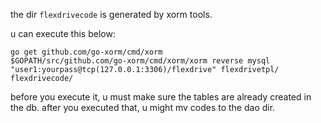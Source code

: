 
the dir `flexdrivecode` is generated by xorm tools.

u can execute this below:
```
go get github.com/go-xorm/cmd/xorm
$GOPATH/src/github.com/go-xorm/cmd/xorm/xorm reverse mysql "user1:yourpass@tcp(127.0.0.1:3306)/flexdrive" flexdrivetpl/ flexdrivecode/
```

before you execute it, u must make sure the tables are already created in the db.
after you executed that, u might mv codes to the dao dir.

